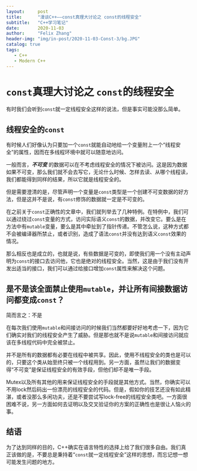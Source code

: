 ```yaml
---
layout:     post
title:      "漫谈C++——const真理大讨论之 const的线程安全"
subtitle:   "C++学习笔记"
date:       2020-11-03
author:     "Felix Zhang"
header-img: "img/in-post/2020-11-03-Const-3/bg.JPG"
catalog: true
tags:
   - C++
   - Modern C++
---
```

# `const`真理大讨论之 `const`的线程安全

有时我们会听到`const`就一定线程安全这样的说法，但是事实可能没那么简单。

## 线程安全的`const`

有时候人们好像认为只要加一个`const`就能自动地给一个变量附上一个“线程安全”的属性，因而在多线程环境中就可以随意地访问。

一般而言，***不可变*** 的数据可以在不考虑线程安全的情况下被访问。这是因为数据如果不可变，那么我们就不会去写它，无论什么时候、怎样去读、从哪个线程读，我们都能得到同样的结果，所以它就是线程安全的。

但是需要澄清的是，尽管声明一个变量是`const`类型是一个创建不可变数据的好方法，但是这并不是说，有`const`修饰的数据就一定是不可变的。

在之前关于`const`正确性的文章中，我们就列举去了几种特例。在特例中，我们可以通过绕过`const`变量的方式，访问实际语义`const`的数据，并改变它。要么是在方法中有`mutable`变量，要么是其中牵扯到了指针传递。不管怎么说，这种方式都不会被编译器所禁止，或者识别，造成了语法`const`并没有达到语义`const`效果的情况。

那么相反也是成立的，也就是说，有些数据是可变的，即使我们用一个没有主动声明为`const`的接口去访问他，它也是绝对的线程安全。当然，这是由于我们没有开发出适当的接口，我们可以通过给接口增加`const`属性来解决这个问题。

## 是不是该全面禁止使用`mutable`，并让所有间接数据访问都变成`const`？

简而言之：不是

在每次我们使用`mutable`和间接访问的时候我们当然都要好好地考虑一下，因为它们确实对我们的线程安全产生了威胁。但是那也就不是说`mutable`和间接访问就应该在多线程代码中完全被禁止。

并不是所有的数据都有必要在线程中被共享。因此，使用不线程安全的类也是可以的，只要这个类从始至终只被一个线程用到。另一方面，虽然让我们的数据变得“不可变”是保证线程安全的有效手段，但他们却不是唯一手段。

Mutex以及所有其他的用来保证线程安全的手段就是其他方式。当然，你确实可以不用lock然后码出一份漂亮的线程安全的代码。但是，假如你的技艺还没有如此精湛，或者没那么多闲功夫，还是不要尝试写lock-free的线程安全类吧。一方面很困难不说，另一方面如何去证明以及交叉验证你的方案的正确性也是很让人恼火的事。

## 结语

为了达到同样的目的，C++确实在语言特性的选择上给了我们很多自由。我们真正该做的是，不要总是秉持着“`const`就一定线程安全”这样的思想，而忘记想一想可能发生问题的地方。